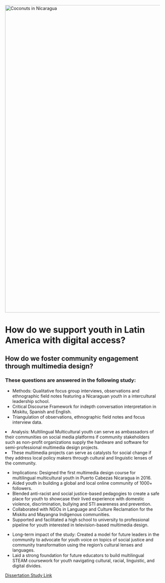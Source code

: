 <!DOCTYPE html>
<html lang="en">
<head>
    <meta charset="UTF-8">
    <meta http-equiv="X-UA-Compatible" content="IE=edge">
    <meta name="viewport" content="width=device-width, initial-scale=1.0">
<img width="1000" alt="Coconuts in Nicaragua" src="https://user-images.githubusercontent.com/94628744/210924152-06407c28-788c-4977-a285-a6d9093ab665.gif">
</head>
<body>
    <h1> How do we support youth in Latin America with digital access? </h1>
    <h2> How do we foster community engagement through multimedia design? </h2>
    <h3> These questions are answered in the following study:</h3>
        <ul> 
            <li> Methods: Qualitative focus group interviews, observations and ethnographic field notes featuring a Nicaraguan youth in a   
                 intercultural leadership school.</li> 
            <li> Critical Discourse Framework for indepth conversation interpretation in Miskitu, Spanish and English.</li>
            <li> Triangulation of observations, ethnographic field notes and focus interview data.</li> 
        </ul>
            <li> Analysis: Multilingual Multicultural youth can serve as ambassadors of their communities on social media platforms if community 
                 stakeholders such as non-profit organizations supply the hardware and software for semi-professional multimedia design projects.</li> 
            <li> These multimedia projects can serve as catalysts for social change if they address local policy makers through cultural and 
                  linguistic lenses of the community. </li> 
        </ul>
        <ul>
            <li> Implications: Designed the first multimedia design course for multilingual multicultural youth in Puerto Cabezas Nicaragua in 2016.</li> 
            <li> Aided youth in building a global and local online community of 1000+ followers.</li>
            <li> Blended anti-racist and social justice-based pedagogies to create a safe place for youth to showcase their lived experience with   
                 domestic violence, discrimination, bullying and STI awareness and prevention. </li> 
            <li> Collaborated with NGOs in Language and Culture Reclamation for the Miskitu and Mayangna Indigenous communities.</li>         
            <li> Supported and facilitated a high school to university to professional pipeline for youth interested in television-based multimedia                          design. </li>
       </ul>
        <ul> 
            <li> Long-term impact of the study: Created a model for future leaders in the community to advocate for youth voice on topics of social 
                 justice and community transformation using the region’s cultural lenses and languages.</li>
            <li> Laid a strong foundation for future educators to build multilingual STEAM coursework for youth navigating cultural, racial,    
                 linguistic, and digital divides. </li>
        </ul>
            
[Dissertation Study Link](https://www.proquest.com/openview/d3c23b69bd4db46b69bbd9cb3df090cc/1?pq-origsite=gscholar&cbl=51922&diss=y)

</body>
</html>
